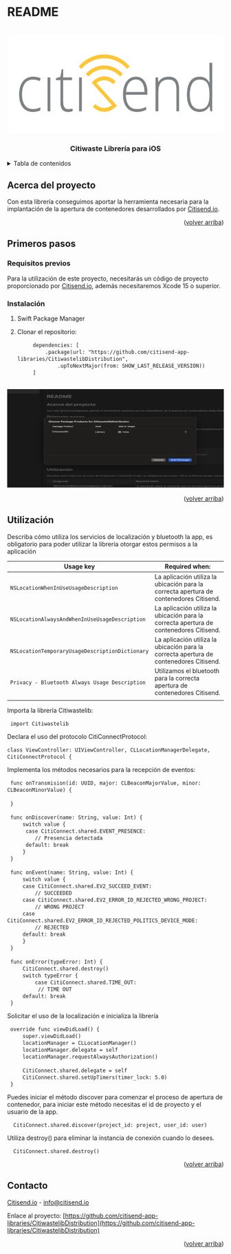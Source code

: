 # README

<!-- PROJECT LOGO -->
<br />
<div align="center">
  <a href="https://github.com/citisend-app-libraries/CitiwastelibDistribution">
    <img src="images/logo.png" alt="Logo" width="670" height="229">
  </a>

  <h3 align="center">Citiwaste Librería para iOS</h3>

</div>


<!-- TABLE OF CONTENTS -->
<details>
  <summary>Tabla de contenidos</summary>
  <ol>
    <li>
      <a href="#about-the-project">Sobre el proyecto</a>
    </li>
    <li>
      <a href="#getting-started">Primeros pasos</a>
      <ul>
        <li><a href="#prerequisites">Requisitos previos</a></li>
        <li><a href="#installation">Instalación</a></li>
      </ul>
    </li>
    <li><a href="#usage">Utilización</a></li>
    <li><a href="#contact">Contact</a></li>
  </ol>
</details>



<!-- ABOUT THE PROJECT -->
## Acerca del proyecto

Con esta librería conseguimos aportar la herramienta necesaria para la implantación de la apertura de contenedores desarrollados por [Citisend.io](https://www.citisend.io).

<p align="right">(<a href="#readme-top">volver arriba</a>)</p>


<!-- GETTING STARTED -->
## Primeros pasos

### Requisitos previos

Para la utilización de este proyecto, necesitarás un código de proyecto proporcionado por [Citisend.io](https://www.citisend.io), además necesitaremos Xcode 15 o superior.

### Instalación

1. Swift Package Manager

2. Clonar el repositorio:
   ```
        dependencies: [
            .package(url: "https://github.com/citisend-app-libraries/CitiwastelibDistribution", 
                .upToNextMajor(from: SHOW_LAST_RELEASE_VERSION))
        ]
   ```

<br />
<div align="center">
  <a href="https://github.com/citisend-app-libraries/CitiwastelibDistribution">
    <img src="images/screen.png" alt="Logo" width="670" height="229">
  </a>
</div>


<p align="right">(<a href="#readme-top">volver arriba</a>)</p>


<!-- USAGE EXAMPLES -->
## Utilización

Describa cómo utiliza los servicios de localización y bluetooth la app, es obligatorio para poder utilizar la librería otorgar estos permisos a la aplicación


| Usage key                                                 | Required when:                                                                   |
|-----------------------------------------------------------|----------------------------------------------------------------------------------|
| `NSLocationWhenInUseUsageDescription`              | La aplicación utiliza la ubicación para la correcta apertura de contenedores Citisend.     |
| `NSLocationAlwaysAndWhenInUseUsageDescription` | La aplicación utiliza la ubicación para la correcta apertura de contenedores Citisend.   |
| `NSLocationTemporaryUsageDescriptionDictionary`             | La aplicación utiliza la ubicación para la correcta apertura de contenedores Citisend. |
| `Privacy - Bluetooth Always Usage Description`             | Utilizamos el bluetooth para la correcta apertura de contenedores Citisend. |
|                                                           |                                                                         |

Importa la librería Citiwastelib:

   ```
    import Citiwastelib
   ```
   
Declara el uso del protocolo CitiConnectProtocol:

   ```
   class ViewController: UIViewController, CLLocationManagerDelegate, CitiConnectProtocol {
   ```
   
Implementa los métodos necesarios para la recepción de eventos:

   ```
    func onTransmision(id: UUID, major: CLBeaconMajorValue, minor: CLBeaconMinorValue) {
       
    }
    
    func onDiscover(name: String, value: Int) {
        switch value {
         case CitiConnect.shared.EVENT_PRESENCE:
            // Presencia detectada 
         default: break
        }
    }
    
    func onEvent(name: String, value: Int) {
        switch value {
        case CitiConnect.shared.EV2_SUCCEED_EVENT:
            // SUCCEEDED
        case CitiConnect.shared.EV2_ERROR_ID_REJECTED_WRONG_PROJECT:
            // WRONG PROJECT
        case CitiConnect.shared.EV2_ERROR_ID_REJECTED_POLITICS_DEVICE_MODE:
            // REJECTED
        default: break
        }
    }
    
    func onError(typeError: Int) {
        CitiConnect.shared.destroy()
        switch typeError {
            case CitiConnect.shared.TIME_OUT:
             // TIME OUT
        default: break
    }
   ```
   
Solicitar el uso de la localización e inicializa la librería

   ```
    override func viewDidLoad() {
        super.viewDidLoad()
        locationManager = CLLocationManager()
        locationManager.delegate = self
        locationManager.requestAlwaysAuthorization()
        
        CitiConnect.shared.delegate = self
        CitiConnect.shared.setUpTimers(timer_lock: 5.0)
    }
   ```   
   
Puedes iniciar el método discover para comenzar el proceso de apertura de contenedor, para iniciar este método necesitas el id de proyecto y el usuario de la app.
  
   ```
     CitiConnect.shared.discover(project_id: project, user_id: user)
   ```   
   
Utiliza destroy() para eliminar la instancia de conexión cuando lo desees.
   
  ```
    CitiConnect.shared.destroy()
  ```  



<p align="right">(<a href="#readme-top">volver arriba</a>)</p>



<!-- CONTACT -->
## Contacto

[Citisend.io](https://www.citisend.io) - info@citisend.io

Enlace al proyecto: [https://github.com/citisend-app-libraries/CitiwastelibDistribution](https://github.com/citisend-app-libraries/CitiwastelibDistribution)

<p align="right">(<a href="#readme-top">volver arriba</a>)</p>



